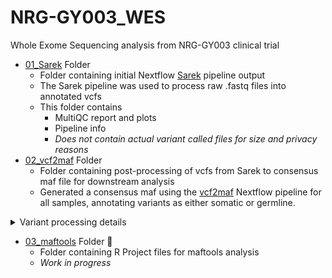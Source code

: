 # NRG-GY003_WES
Whole Exome Sequencing analysis from NRG-GY003 clinical trial

- [01_Sarek](01_Sarek) Folder
    - Folder containing initial Nextflow [Sarek](https://nf-co.re/sarek/3.4.0/) pipeline output
    - The Sarek pipeline was used to process raw .fastq files into annotated vcfs
    - This folder contains
        - MultiQC report and plots
        - Pipeline info
        - *Does not contain actual variant called files for size and privacy reasons*
- [02_vcf2maf](02_vcf2maf) Folder
    - Folder containing post-processing of vcfs from Sarek to consensus maf file for downstream analysis
    -  Generated a consensus maf using the [vcf2maf](https://nf-co.re/modules/vcf2maf) Nextflow pipeline for all samples, annotating variants as either somatic or germline.
<details>
    <summary>Variant processing details</summary>
    
- Variants were processed as follows:
    - Find consensus calls between >= 2 variant callers
    - Drop variants without PASS status
    - Further refine PASS variants to those with minimum tumor depth of 20, and an allele frequency 0.05 < AF < 0.95
    - Identify rare pathogenic germline variants
        -  Protein-coding variants annotated with HIGH impact
        -  Present in >= 2 callers
        -  <5% population frequency (likely a bit liberal; "rare" variants typically are <1%, may refine further if needed)
        -  Include all likely oncogenes regardless of population frequency ("BRCA1" "BRCA2" "TP53" "PTEN" "ATM" "CHEK2" "PALB2" "APC" "MUTYH")
-  This generated two vcfs, one with the processed somatic variants passing filters and present in >=2 callers, and one with likely pathogenic germline variants

</details>

- [03_maftools](03_maftools) Folder 🚧 
    - Folder containing R Project files for maftools analysis
    - *Work in progress*
